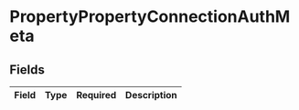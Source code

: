 # PropertyPropertyConnectionAuthMeta


## Fields

| Field       | Type        | Required    | Description |
| ----------- | ----------- | ----------- | ----------- |